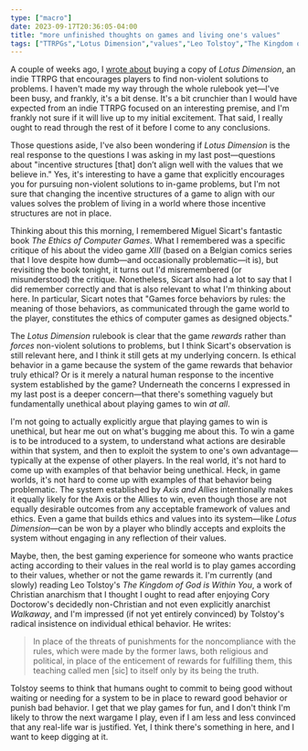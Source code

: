 ```yaml
---
type: ["macro"]
date: 2023-09-17T20:36:05-04:00
title: "more unfinished thoughts on games and living one's values"
tags: ["TTRPGs","Lotus Dimension","values","Leo Tolstoy","The Kingdom of God is Within You","Miguel Sicart","XIII","The Ethics of Computer Games","comics","BD","Stardew Valley","Axis and Allies","anarchism","Christian anarchism"]
---
```

A couple of weeks ago, I [wrote about](https://spencergreenhalgh.com/myself/on-games-and-values/) buying a copy of *Lotus Dimension*, an indie TTRPG that encourages players to find non-violent solutions to problems. I haven't made my way through the whole rulebook yet—I've been busy, and frankly, it's a bit dense. It's a bit crunchier than I would have expected from an indie TTRPG focused on an interesting premise, and I'm frankly not sure if it will live up to my initial excitement. That said, I really ought to read through the rest of it before I come to any conclusions.

Those questions aside, I've also been wondering if *Lotus Dimension* is the real response to the questions I was asking in my last post—questions about "incentive structures [that] don’t align well with the values that we believe in." Yes, it's interesting to have a game that explicitly encourages you for pursuing non-violent solutions to in-game problems, but I'm not sure that changing the incentive structures of a game to align with our values solves the problem of living in a world where those incentive structures are not in place. 

Thinking about this this morning, I remembered Miguel Sicart's fantastic book *The Ethics of Computer Games*. What I remembered was a specific critique of his about the video game *XIII* (based on a Belgian comics series that I love despite how dumb—and occasionally problematic—it is), but revisiting the book tonight, it turns out I'd misremembered (or misunderstood) the critique. Nonetheless, Sicart also had a lot to say that I did remember correctly and that is also relevant to what I'm thinking about here. In particular, Sicart notes that "Games force behaviors by rules: the meaning of those behaviors, as communicated through the game world to the player, constitutes the ethics of computer games as designed objects."

The *Lotus Dimension* rulebook is clear that the game *rewards* rather than *forces* non-violent solutions to problems, but I think Sicart's observation is still relevant here, and I think it still gets at my underlying concern. Is ethical behavior in a game because the system of the game rewards that behavior truly ethical? Or is it merely a natural human response to the incentive system established by the game? Underneath the concerns I expressed in my last post is a deeper concern—that there's something vaguely but fundamentally unethical about playing games to win *at all*. 

I'm not going to actually explicitly argue that playing games to win is unethical, but hear me out on what's bugging me about this. To win a game is to be introduced to a system, to understand what actions are desirable within that system, and then to exploit the system to one's own advantage—typically at the expense of other players. In the real world, it's not hard to come up with examples of that behavior being unethical. Heck, in game worlds, it's not hard to come up with examples of that behavior being problematic. The system established by *Axis and Allies* intentionally makes it equally likely for the Axis or the Allies to win, even though those are not equally desirable outcomes from any acceptable framework of values and ethics. Even a game that builds ethics and values into its system—like *Lotus Dimension*—can be won by a player who blindly accepts and exploits the system without engaging in any reflection of their values.

Maybe, then, the best gaming experience for someone who wants practice acting according to their values in the real world is to play games according to their values, whether or not the game rewards it. I'm currently (and slowly) reading Leo Tolstoy's *The Kingdom of God is Within You*, a work of Christian anarchism that I thought I ought to read after enjoying Cory Doctorow's decidedly non-Christian and not even explicitly anarchist *Walkaway*, and I'm impressed (if not yet entirely convinced) by Tolstoy's radical insistence on individual ethical behavior. He writes: 

> In place of the threats of punishments for the noncompliance with the rules, which were made by the former laws, both religious and political, in place of the enticement of rewards for fulfilling them, this teaching called men [sic] to itself only by its being the truth.

Tolstoy seems to think that humans ought to commit to being good without waiting or needing for a system to be in place to reward good behavior or punish bad behavior. I get that we play games for fun, and I don't think I'm likely to throw the next wargame I play, even if I am less and less convinced that any real-life war is justified. Yet, I think there's something in here, and I want to keep digging at it.
